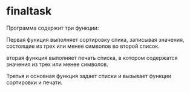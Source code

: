 # finaltask
Программа содержит три функции:

Первая функция выполняет сортировку спика, записывая значения, состоящие из трех или менее символов во второй список.

вторая функция выполняет печать списка, в котором содержатся значения из трех или менее символов.

Третья и основная функция задает списки и вызывает функции сортировки и печати.
